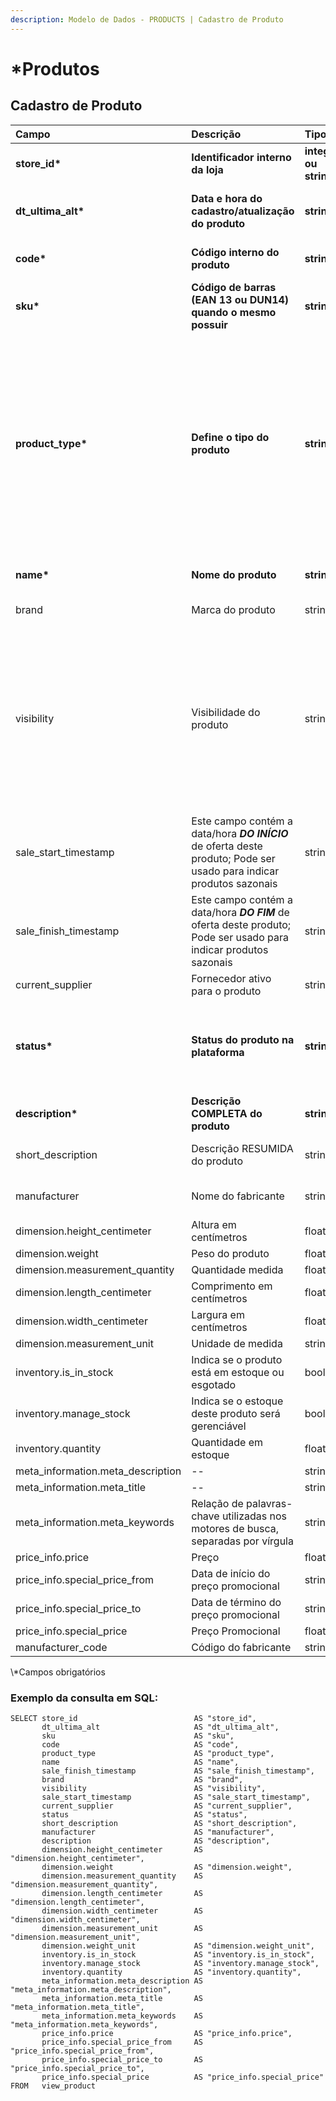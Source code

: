 ```yaml
---
description: Modelo de Dados - PRODUCTS | Cadastro de Produto
---
```


# \*Produtos

## Cadastro de Produto

<table>
  <thead>
    <tr>
      <th style="text-align:left">Campo</th>
      <th style="text-align:left">Descri&#xE7;&#xE3;o</th>
      <th style="text-align:left">Tipo</th>
      <th style="text-align:left">Restri&#xE7;&#xF5;es</th>
      <th style="text-align:left">Exemplo</th>
    </tr>
  </thead>
  <tbody>
    <tr>
      <td style="text-align:left"><b>store_id*</b>
      </td>
      <td style="text-align:left"><b>Identificador interno da loja</b>
      </td>
      <td style="text-align:left"><b>integer ou string</b>
      </td>
      <td style="text-align:left"><b>--</b>
      </td>
      <td style="text-align:left"><b>1</b>
      </td>
    </tr>
    <tr>
      <td style="text-align:left"><b>dt_ultima_alt*</b>
      </td>
      <td style="text-align:left"><b>Data e hora do cadastro/atualiza&#xE7;&#xE3;o do produto</b>
      </td>
      <td style="text-align:left"><b>string</b>
      </td>
      <td style="text-align:left"><b>satisfazer o padr&#xE3;o &#x201C;YYYY-MM-DD HH:MM:SS&#x201D;</b>
      </td>
      <td style="text-align:left"><b>&#x201C;2017-08-20 14:55:08&#x201D;</b>
      </td>
    </tr>
    <tr>
      <td style="text-align:left"><b>code*</b>
      </td>
      <td style="text-align:left"><b>C&#xF3;digo interno do produto</b>
      </td>
      <td style="text-align:left"><b>string</b>
      </td>
      <td style="text-align:left"><b>tamanho m&#xE1;ximo de 50 caracteres</b>
      </td>
      <td style="text-align:left"><b>&#x201C;3789&#x201D;</b>
      </td>
    </tr>
    <tr>
      <td style="text-align:left"><b>sku*</b>
      </td>
      <td style="text-align:left"><b>C&#xF3;digo de barras (EAN 13 ou DUN14) quando o mesmo possuir</b>
      </td>
      <td style="text-align:left"><b>string</b>
      </td>
      <td style="text-align:left"><b>tamanho m&#xE1;ximo de 20 caracteres</b>
      </td>
      <td style="text-align:left"><b>&quot;11402329312324&quot;</b>
      </td>
    </tr>
    <tr>
      <td style="text-align:left"><b>product_type*</b>
      </td>
      <td style="text-align:left"><b>Define o tipo do produto</b>
      </td>
      <td style="text-align:left"><b>string</b>
      </td>
      <td style="text-align:left">
        <p><b>Valores aceitos : </b>
        </p>
        <p><b>&#x25CF; &#x201C;simple&#x201D; -&gt; Valor padr&#xE3;o </b>
        </p>
        <p><b>&#x25CF; &#x201C;configurable&#x201D; </b>
        </p>
        <p><b>&#x25CF; &#x201C;grouped&#x201D; </b>
        </p>
        <p><b>&#x25CF; &#x201C;virtual&#x201D; </b>
        </p>
        <p><b>&#x25CF; &#x201C;bundle&#x201D; </b>
        </p>
        <p><b>&#x25CF; &#x201C;downloadable&#x201D;</b>
        </p>
      </td>
      <td style="text-align:left"><b>&#x201C;simple&#x201D;</b>
      </td>
    </tr>
    <tr>
      <td style="text-align:left"><b>name*</b>
      </td>
      <td style="text-align:left"><b>Nome do produto</b>
      </td>
      <td style="text-align:left"><b>string</b>
      </td>
      <td style="text-align:left"><b>tamanho m&#xE1;ximo de 64 caracteres</b>
      </td>
      <td style="text-align:left"><b>&quot;Coca-cola 300ml&quot;</b>
      </td>
    </tr>
    <tr>
      <td style="text-align:left">brand</td>
      <td style="text-align:left">Marca do produto</td>
      <td style="text-align:left">string</td>
      <td style="text-align:left">--</td>
      <td style="text-align:left">&quot;Cola-Cola Company&quot;</td>
    </tr>
    <tr>
      <td style="text-align:left">visibility</td>
      <td style="text-align:left">Visibilidade do produto</td>
      <td style="text-align:left">string</td>
      <td style="text-align:left">
        <p>Valores aceitos :</p>
        <p>&#x25CF; &#x201C;C&#x201D; &#x2014; cat&#xE1;logo</p>
        <p>&#x25CF; &#x201C;B&#x201D; &#x2014; busca</p>
        <p>&#x25CF; &#x201C;T&#x201D; &#x2014; cat&#xE1;logo e busca</p>
        <p>&#x25CF; &#x201C;N&#x201D; &#x2014; n&#xE3;o exibir o produto individualmente</p>
      </td>
      <td style="text-align:left">&quot;T&quot;</td>
    </tr>
    <tr>
      <td style="text-align:left">sale_start_timestamp</td>
      <td style="text-align:left">Este campo cont&#xE9;m a data/hora <em><b>DO IN&#xCD;CIO</b></em> de oferta
        deste produto; Pode ser usado para indicar produtos sazonais</td>
      <td style="text-align:left">string</td>
      <td style="text-align:left">satisfazer o padr&#xE3;o &#x201C;YYYY-MM-DD HH:MM:SS&#x201D;</td>
      <td style="text-align:left">&#x201C;2017-08-20 14:55:08&#x201D;</td>
    </tr>
    <tr>
      <td style="text-align:left">sale_finish_timestamp</td>
      <td style="text-align:left">Este campo cont&#xE9;m a data/hora <em><b>DO FIM</b></em> de oferta deste
        produto; Pode ser usado para indicar produtos sazonais</td>
      <td style="text-align:left">string</td>
      <td style="text-align:left">satisfazer o padr&#xE3;o &#x201C;YYYY-MM-DD HH:MM:SS&#x201D;</td>
      <td style="text-align:left">&#x201C;2017-08-20 14:55:08&#x201D;</td>
    </tr>
    <tr>
      <td style="text-align:left">current_supplier</td>
      <td style="text-align:left">Fornecedor ativo para o produto</td>
      <td style="text-align:left">string</td>
      <td style="text-align:left">--</td>
      <td style="text-align:left">&quot;72086766000141&quot;</td>
    </tr>
    <tr>
      <td style="text-align:left"><b>status*</b>
      </td>
      <td style="text-align:left"><b>Status do produto na plataforma</b>
      </td>
      <td style="text-align:left"><b>string</b>
      </td>
      <td style="text-align:left">
        <p><b>Valores aceitos : </b>
        </p>
        <p><b>&#x25CF; &#x201C;A&#x201D; &#x2014; ativo; </b>
        </p>
        <p><b>&#x25CF; &#x201C;I&#x201D; &#x2014; inativo;</b>
        </p>
      </td>
      <td style="text-align:left"><b>&quot;A&quot;</b>
      </td>
    </tr>
    <tr>
      <td style="text-align:left"><b>description*</b>
      </td>
      <td style="text-align:left"><b>Descri&#xE7;&#xE3;o COMPLETA do produto</b>
      </td>
      <td style="text-align:left"><b>string</b>
      </td>
      <td style="text-align:left"><b>tamanho m&#xE1;ximo de 255 caracteres</b>
      </td>
      <td style="text-align:left"><b>&quot;Coca-cola 300ml em garrafa de vidro - limitada&quot;</b>
      </td>
    </tr>
    <tr>
      <td style="text-align:left">short_description</td>
      <td style="text-align:left">Descri&#xE7;&#xE3;o RESUMIDA do produto</td>
      <td style="text-align:left">string</td>
      <td style="text-align:left">tamanho m&#xE1;ximo 124 caracteres</td>
      <td style="text-align:left">&quot;Coca-cola 300ml&quot;</td>
    </tr>
    <tr>
      <td style="text-align:left">manufacturer</td>
      <td style="text-align:left">Nome do fabricante</td>
      <td style="text-align:left">string</td>
      <td style="text-align:left">tamanho m&#xE1;ximo de 80 caracteres</td>
      <td style="text-align:left">&quot;Coca-Cola&quot;</td>
    </tr>
    <tr>
      <td style="text-align:left">dimension.height_centimeter</td>
      <td style="text-align:left">Altura em cent&#xED;metros</td>
      <td style="text-align:left">float</td>
      <td style="text-align:left">--</td>
      <td style="text-align:left">1.0</td>
    </tr>
    <tr>
      <td style="text-align:left">dimension.weight</td>
      <td style="text-align:left">Peso do produto</td>
      <td style="text-align:left">float</td>
      <td style="text-align:left">--</td>
      <td style="text-align:left">1.5</td>
    </tr>
    <tr>
      <td style="text-align:left">dimension.measurement_quantity</td>
      <td style="text-align:left">Quantidade medida</td>
      <td style="text-align:left">float</td>
      <td style="text-align:left">--</td>
      <td style="text-align:left">1.0</td>
    </tr>
    <tr>
      <td style="text-align:left">dimension.length_centimeter</td>
      <td style="text-align:left">Comprimento em cent&#xED;metros</td>
      <td style="text-align:left">float</td>
      <td style="text-align:left">--</td>
      <td style="text-align:left">1.6</td>
    </tr>
    <tr>
      <td style="text-align:left">dimension.width_centimeter</td>
      <td style="text-align:left">Largura em cent&#xED;metros</td>
      <td style="text-align:left">float</td>
      <td style="text-align:left">--</td>
      <td style="text-align:left">1.9</td>
    </tr>
    <tr>
      <td style="text-align:left">dimension.measurement_unit</td>
      <td style="text-align:left">Unidade de medida</td>
      <td style="text-align:left">string</td>
      <td style="text-align:left">--</td>
      <td style="text-align:left">&quot;KG&quot;</td>
    </tr>
    <tr>
      <td style="text-align:left">inventory.is_in_stock</td>
      <td style="text-align:left">Indica se o produto est&#xE1; em estoque ou esgotado</td>
      <td style="text-align:left">boolean</td>
      <td style="text-align:left">--</td>
      <td style="text-align:left">False</td>
    </tr>
    <tr>
      <td style="text-align:left">inventory.manage_stock</td>
      <td style="text-align:left">Indica se o estoque deste produto ser&#xE1; gerenci&#xE1;vel</td>
      <td style="text-align:left">boolean</td>
      <td style="text-align:left">--</td>
      <td style="text-align:left">True</td>
    </tr>
    <tr>
      <td style="text-align:left">inventory.quantity</td>
      <td style="text-align:left">Quantidade em estoque</td>
      <td style="text-align:left">float</td>
      <td style="text-align:left">--</td>
      <td style="text-align:left">3.0</td>
    </tr>
    <tr>
      <td style="text-align:left">meta_information.meta_description</td>
      <td style="text-align:left">--</td>
      <td style="text-align:left">string</td>
      <td style="text-align:left">--</td>
      <td style="text-align:left">--</td>
    </tr>
    <tr>
      <td style="text-align:left">meta_information.meta_title</td>
      <td style="text-align:left">--</td>
      <td style="text-align:left">string</td>
      <td style="text-align:left">--</td>
      <td style="text-align:left">--</td>
    </tr>
    <tr>
      <td style="text-align:left">meta_information.meta_keywords</td>
      <td style="text-align:left">Rela&#xE7;&#xE3;o de palavras-chave utilizadas nos motores de busca, separadas
        por v&#xED;rgula</td>
      <td style="text-align:left">string</td>
      <td style="text-align:left">--</td>
      <td style="text-align:left">&quot;coca-cola, coca, refrigerante, cola&quot;</td>
    </tr>
    <tr>
      <td style="text-align:left">price_info.price</td>
      <td style="text-align:left">Pre&#xE7;o</td>
      <td style="text-align:left">float</td>
      <td style="text-align:left">--</td>
      <td style="text-align:left">3.65</td>
    </tr>
    <tr>
      <td style="text-align:left">price_info.special_price_from</td>
      <td style="text-align:left">Data de in&#xED;cio do pre&#xE7;o promocional</td>
      <td style="text-align:left">string</td>
      <td style="text-align:left">--</td>
      <td style="text-align:left">&#x201C;2018-01-01&#x201D;</td>
    </tr>
    <tr>
      <td style="text-align:left">price_info.special_price_to</td>
      <td style="text-align:left">Data de t&#xE9;rmino do pre&#xE7;o promocional</td>
      <td style="text-align:left">string</td>
      <td style="text-align:left">--</td>
      <td style="text-align:left">&#x201C;2018-02-01&#x201D;</td>
    </tr>
    <tr>
      <td style="text-align:left">price_info.special_price</td>
      <td style="text-align:left">Pre&#xE7;o Promocional</td>
      <td style="text-align:left">float</td>
      <td style="text-align:left">--</td>
      <td style="text-align:left">3.25</td>
    </tr>
    <tr>
      <td style="text-align:left">manufacturer_code</td>
      <td style="text-align:left">C&#xF3;digo do fabricante</td>
      <td style="text-align:left">string</td>
      <td style="text-align:left">--</td>
      <td style="text-align:left">&quot;8928329&quot;</td>
    </tr>
  </tbody>
</table>\*Campos obrigatórios

### Exemplo da consulta em SQL:

```text
SELECT store_id                          AS "store_id", 
       dt_ultima_alt                     AS "dt_ultima_alt", 
       sku                               AS "sku", 
       code                              AS "code", 
       product_type                      AS "product_type", 
       name                              AS "name", 
       sale_finish_timestamp             AS "sale_finish_timestamp", 
       brand                             AS "brand", 
       visibility                        AS "visibility", 
       sale_start_timestamp              AS "sale_start_timestamp", 
       current_supplier                  AS "current_supplier", 
       status                            AS "status", 
       short_description                 AS "short_description", 
       manufacturer                      AS "manufacturer", 
       description                       AS "description", 
       dimension.height_centimeter       AS "dimension.height_centimeter", 
       dimension.weight                  AS "dimension.weight", 
       dimension.measurement_quantity    AS "dimension.measurement_quantity", 
       dimension.length_centimeter       AS "dimension.length_centimeter", 
       dimension.width_centimeter        AS "dimension.width_centimeter", 
       dimension.measurement_unit        AS "dimension.measurement_unit", 
       dimension.weight_unit             AS "dimension.weight_unit", 
       inventory.is_in_stock             AS "inventory.is_in_stock", 
       inventory.manage_stock            AS "inventory.manage_stock", 
       inventory.quantity                AS "inventory.quantity", 
       meta_information.meta_description AS "meta_information.meta_description", 
       meta_information.meta_title       AS "meta_information.meta_title", 
       meta_information.meta_keywords    AS "meta_information.meta_keywords", 
       price_info.price                  AS "price_info.price", 
       price_info.special_price_from     AS "price_info.special_price_from", 
       price_info.special_price_to       AS "price_info.special_price_to", 
       price_info.special_price          AS "price_info.special_price" 
FROM   view_product
```

